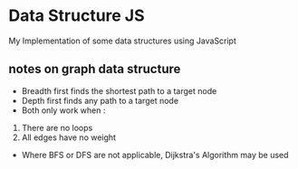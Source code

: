 # Data Structure JS

My Implementation of some data structures using JavaScript

## notes on graph data structure

* Breadth first finds the shortest path to a target node
* Depth first finds any path to a target node
* Both only work when :
1. There are no loops
2. All edges have no weight
* Where BFS or DFS are not applicable, Dijkstra's Algorithm may be used